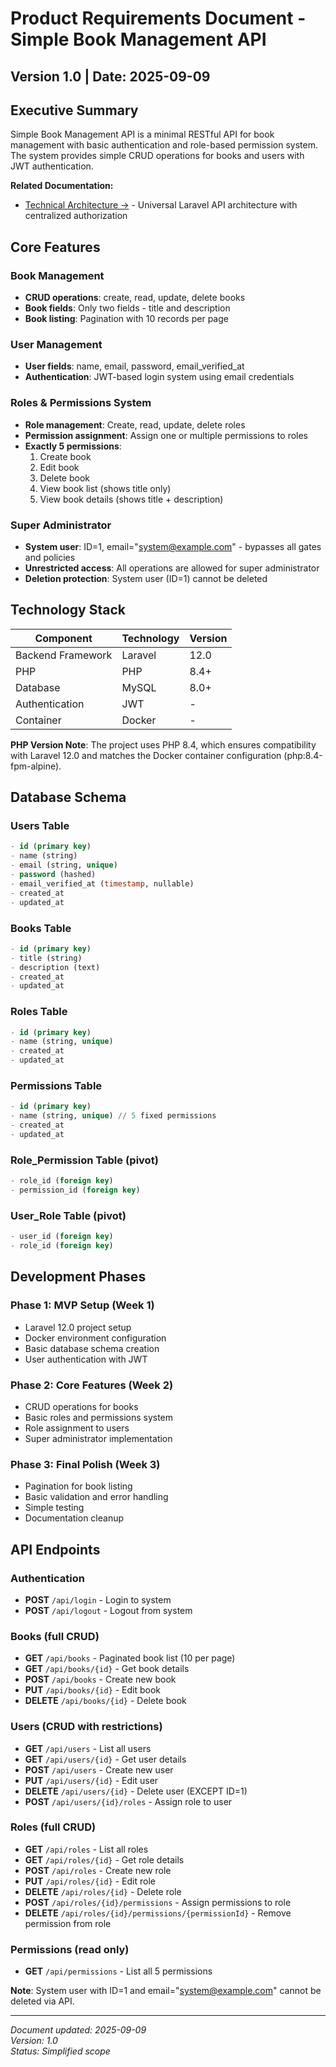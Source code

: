 # Product Requirements Document - Simple Book Management API
## Version 1.0 | Date: 2025-09-09

## Executive Summary

Simple Book Management API is a minimal RESTful API for book management with basic authentication and role-based permission system. The system provides simple CRUD operations for books and users with JWT authentication.

**Related Documentation:**
- [Technical Architecture →](./Technical-Architecture.md) - Universal Laravel API architecture with centralized authorization

## Core Features

### Book Management
- **CRUD operations**: create, read, update, delete books
- **Book fields**: Only two fields - title and description  
- **Book listing**: Pagination with 10 records per page

### User Management
- **User fields**: name, email, password, email_verified_at
- **Authentication**: JWT-based login system using email credentials

### Roles & Permissions System
- **Role management**: Create, read, update, delete roles
- **Permission assignment**: Assign one or multiple permissions to roles
- **Exactly 5 permissions**:
  1. Create book
  2. Edit book
  3. Delete book
  4. View book list (shows title only)
  5. View book details (shows title + description)

### Super Administrator
- **System user**: ID=1, email="system@example.com" - bypasses all gates and policies
- **Unrestricted access**: All operations are allowed for super administrator
- **Deletion protection**: System user (ID=1) cannot be deleted

## Technology Stack

| Component | Technology | Version |
|-----------|------------|---------|
| Backend Framework | Laravel | 12.0 |
| PHP | PHP | 8.4+ |
| Database | MySQL | 8.0+ |
| Authentication | JWT | - |
| Container | Docker | - |

**PHP Version Note**: The project uses PHP 8.4, which ensures compatibility with Laravel 12.0 and matches the Docker container configuration (php:8.4-fpm-alpine).

## Database Schema

### Users Table
```sql
- id (primary key)
- name (string)
- email (string, unique)
- password (hashed)
- email_verified_at (timestamp, nullable)
- created_at
- updated_at
```

### Books Table
```sql
- id (primary key)
- title (string)
- description (text)
- created_at
- updated_at
```

### Roles Table
```sql
- id (primary key)
- name (string, unique)
- created_at
- updated_at
```

### Permissions Table
```sql
- id (primary key)
- name (string, unique) // 5 fixed permissions
- created_at
- updated_at
```

### Role_Permission Table (pivot)
```sql
- role_id (foreign key)
- permission_id (foreign key)
```

### User_Role Table (pivot)
```sql
- user_id (foreign key)
- role_id (foreign key)
```

## Development Phases

### Phase 1: MVP Setup (Week 1)
- Laravel 12.0 project setup
- Docker environment configuration
- Basic database schema creation
- User authentication with JWT

### Phase 2: Core Features (Week 2)
- CRUD operations for books
- Basic roles and permissions system
- Role assignment to users
- Super administrator implementation

### Phase 3: Final Polish (Week 3)
- Pagination for book listing
- Basic validation and error handling
- Simple testing
- Documentation cleanup

## API Endpoints

### Authentication
- **POST** `/api/login` - Login to system
- **POST** `/api/logout` - Logout from system

### Books (full CRUD)
- **GET** `/api/books` - Paginated book list (10 per page)
- **GET** `/api/books/{id}` - Get book details
- **POST** `/api/books` - Create new book
- **PUT** `/api/books/{id}` - Edit book
- **DELETE** `/api/books/{id}` - Delete book

### Users (CRUD with restrictions)
- **GET** `/api/users` - List all users
- **GET** `/api/users/{id}` - Get user details
- **POST** `/api/users` - Create new user
- **PUT** `/api/users/{id}` - Edit user
- **DELETE** `/api/users/{id}` - Delete user (EXCEPT ID=1)
- **POST** `/api/users/{id}/roles` - Assign role to user

### Roles (full CRUD)
- **GET** `/api/roles` - List all roles
- **GET** `/api/roles/{id}` - Get role details
- **POST** `/api/roles` - Create new role
- **PUT** `/api/roles/{id}` - Edit role
- **DELETE** `/api/roles/{id}` - Delete role
- **POST** `/api/roles/{id}/permissions` - Assign permissions to role
- **DELETE** `/api/roles/{id}/permissions/{permissionId}` - Remove permission from role

### Permissions (read only)
- **GET** `/api/permissions` - List all 5 permissions

**Note**: System user with ID=1 and email="system@example.com" cannot be deleted via API.

---
*Document updated: 2025-09-09*  
*Version: 1.0*  
*Status: Simplified scope*